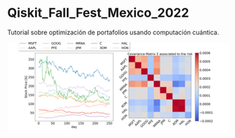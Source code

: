# Qiskit_Fall_Fest_Mexico_2022
Tutorial sobre optimización de portafolios usando computación cuántica.


<center><img src="Portada.png" width="900"></center>
